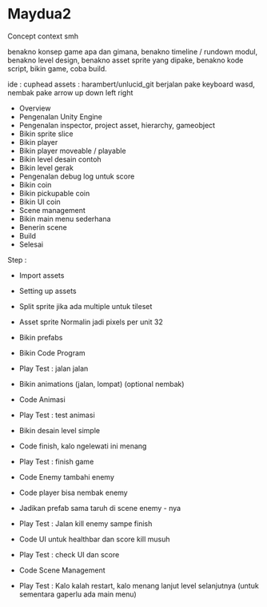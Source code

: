 # Maydua2
Concept context smh

benakno konsep game apa dan gimana,
benakno timeline / rundown modul,
benakno level design,
benakno asset sprite yang dipake,
benakno kode script,
bikin game,
coba build.

ide : cuphead
assets : harambert/unlucid_git
berjalan pake keyboard wasd, nembak pake arrow up down left right

- Overview
- Pengenalan Unity Engine
- Pengenalan inspector, project asset, hierarchy, gameobject
- Bikin sprite slice
- Bikin player
- Bikin player moveable / playable
- Bikin level desain contoh
- Bikin level gerak
- Pengenalan debug log untuk score
- Bikin coin
- Bikin pickupable coin
- Bikin UI coin
- Scene management
- Bikin main menu sederhana
- Benerin scene
- Build
- Selesai

Step :
- Import assets
- Setting up assets
- Split sprite jika ada multiple untuk tileset
- Asset sprite Normalin jadi pixels per unit 32
- Bikin prefabs
- Bikin Code Program
- Play Test : jalan jalan

- Bikin animations (jalan, lompat) (optional nembak)
- Code Animasi
- Play Test : test animasi

- Bikin desain level simple
- Code finish, kalo ngelewati ini menang
- Play Test : finish game

- Code Enemy tambahi enemy
- Code player bisa nembak enemy
- Jadikan prefab sama taruh di scene enemy - nya
- Play Test : Jalan kill enemy sampe finish

- Code UI untuk healthbar dan score kill musuh
- Play Test : check UI dan score

- Code Scene Management
- Play Test : Kalo kalah restart, kalo menang lanjut level selanjutnya (untuk sementara gaperlu ada main menu)